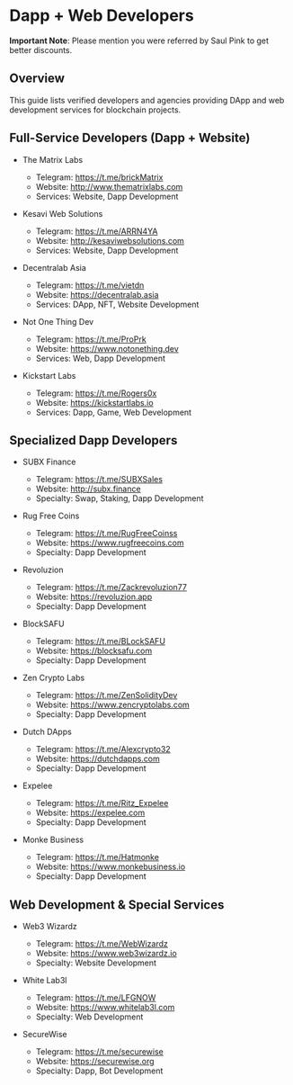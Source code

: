 # Dapp + Web Developers

**Important Note**: Please mention you were referred by Saul Pink to get better discounts.

## Overview
This guide lists verified developers and agencies providing DApp and web development services for blockchain projects.

## Full-Service Developers (Dapp + Website)

- The Matrix Labs
  - Telegram: https://t.me/brickMatrix
  - Website: http://www.thematrixlabs.com
  - Services: Website, Dapp Development

- Kesavi Web Solutions
  - Telegram: https://t.me/ARRN4YA
  - Website: http://kesaviwebsolutions.com
  - Services: Website, Dapp Development

- Decentralab Asia
  - Telegram: https://t.me/vietdn
  - Website: https://decentralab.asia
  - Services: DApp, NFT, Website Development

- Not One Thing Dev
  - Telegram: https://t.me/ProPrk
  - Website: https://www.notonething.dev
  - Services: Web, Dapp Development

- Kickstart Labs
  - Telegram: https://t.me/Rogers0x
  - Website: https://kickstartlabs.io
  - Services: Dapp, Game, Web Development

## Specialized Dapp Developers

- SUBX Finance
  - Telegram: https://t.me/SUBXSales
  - Website: http://subx.finance
  - Specialty: Swap, Staking, Dapp Development

- Rug Free Coins
  - Telegram: https://t.me/RugFreeCoinss
  - Website: https://www.rugfreecoins.com
  - Specialty: Dapp Development

- Revoluzion
  - Telegram: https://t.me/Zackrevoluzion77
  - Website: https://revoluzion.app
  - Specialty: Dapp Development

- BlockSAFU
  - Telegram: https://t.me/BLockSAFU
  - Website: https://blocksafu.com
  - Specialty: Dapp Development

- Zen Crypto Labs
  - Telegram: https://t.me/ZenSolidityDev
  - Website: https://www.zencryptolabs.com
  - Specialty: Dapp Development

- Dutch DApps
  - Telegram: https://t.me/Alexcrypto32
  - Website: https://dutchdapps.com
  - Specialty: Dapp Development

- Expelee
  - Telegram: https://t.me/Ritz_Expelee
  - Website: https://expelee.com
  - Specialty: Dapp Development

- Monke Business
  - Telegram: https://t.me/Hatmonke
  - Website: https://www.monkebusiness.io
  - Specialty: Dapp Development

## Web Development & Special Services

- Web3 Wizardz
  - Telegram: https://t.me/WebWizardz
  - Website: https://www.web3wizardz.io
  - Specialty: Website Development

- White Lab3l
  - Telegram: https://t.me/LFGNOW
  - Website: https://www.whitelab3l.com
  - Specialty: Web Development

- SecureWise
  - Telegram: https://t.me/securewise
  - Website: https://securewise.org
  - Specialty: Dapp, Bot Development

